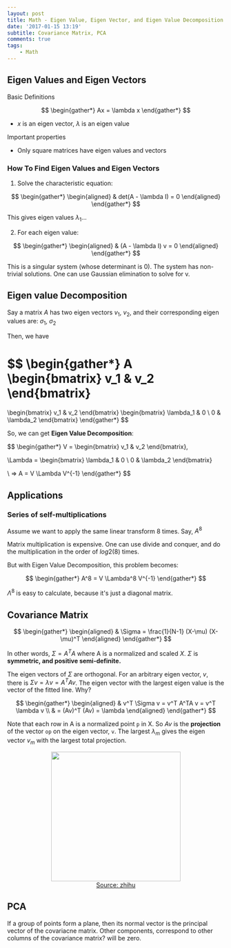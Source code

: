 ```yaml
---
layout: post
title: Math - Eigen Value, Eigen Vector, and Eigen Value Decomposition
date: '2017-01-15 13:19'
subtitle: Covariance Matrix, PCA
comments: true
tags:
    - Math
---
```


## Eigen Values and Eigen Vectors

Basic Definitions

$$
\begin{gather*}
Ax = \lambda x
\end{gather*}
$$

- $x$ is an eigen vector, $\lambda$ is an eigen value

Important properties

- Only square matrices have eigen values and vectors

### How To Find Eigen Values and Eigen Vectors


1. Solve the characteristic equation:

$$
\begin{gather*}
\begin{aligned}
& det(A - \lambda I) = 0
\end{aligned}
\end{gather*}
$$

This gives eigen values $\lambda_1...$

2. For each eigen value:

$$
\begin{gather*}
\begin{aligned}
& (A - \lambda I) v = 0
\end{aligned}
\end{gather*}
$$

This is a singular system (whose determinant is 0). The system has non-trivial solutions. One can use Gaussian elimination to solve for v. 


## Eigen value Decomposition

Say a matrix $A$ has two eigen vectors $v_1$, $v_2$, and their corresponding eigen values are: $\sigma_1$, $\sigma_2$

Then, we have

$$
\begin{gather*}
A \begin{bmatrix}
v_1 & v_2
\end{bmatrix}
= 
\begin{bmatrix}
v_1 & v_2
\end{bmatrix}
\begin{bmatrix}
\lambda_1 & 0 \\
0 & \lambda_2
\end{bmatrix}
\end{gather*}
$$

So, we can get **Eigen Value Decomposition**:

$$
\begin{gather*}
V = \begin{bmatrix}
v_1 & v_2
\end{bmatrix},

\Lambda = \begin{bmatrix}
\lambda_1 & 0 \\
0 & \lambda_2
\end{bmatrix}

\\ =>
A = V \Lambda V^{-1}
\end{gather*}
$$

## Applications

### Series of self-multiplications

Assume we want to apply the same linear transform 8 times. Say, $A^8$

Matrix multiplication is expensive. One can use divide and conquer, and do the multiplication in the order of $log2(8)$ times.

But with Eigen Value Decomposition, this problem becomes: 

$$
\begin{gather*}
A^8 = V \Lambda^8 V^{-1}
\end{gather*}
$$

$\Lambda^8$ is easy to calculate, because it's just a diagonal matrix.

## Covariance Matrix

$$
\begin{gather*}
\begin{aligned}
& \Sigma = \frac{1}{N-1} (X-\mu) (X-\mu)^T
\end{aligned}
\end{gather*}
$$

In other words, $\Sigma = A^TA$ where A is a normalized and scaled $X$. $\Sigma$ is **symmetric, and positive semi-definite.**

The eigen vectors of $\Sigma$ are orthogonal. For an arbitrary eigen vector, $v$, there is $\Sigma v = \lambda v = A^TA v$. The eigen vector with the largest eigen value is the vector of the fitted line. Why?

$$
\begin{gather*}
\begin{aligned}
& v^T \Sigma v = v^T A^TA v = v^T \lambda v
\\ &
= (Av)^T (Av) = \lambda
\end{aligned}
\end{gather*}
$$

Note that each row in A is a normalized point `p` in X. So $Av$ is the **projection** of the vector `op` on the eigen vector, `v`. The largest $\lambda_m$ gives the eigen vector $v_m$ with the largest total projection. 


<div style="text-align: center;">
    <p align="center">
       <figure>
            <img src="https://github-production-user-asset-6210df.s3.amazonaws.com/39393023/429242062-f772fbf2-2d0a-48e4-b8df-9d0da1899354.jpg?X-Amz-Algorithm=AWS4-HMAC-SHA256&X-Amz-Credential=AKIAVCODYLSA53PQK4ZA%2F20250401%2Fus-east-1%2Fs3%2Faws4_request&X-Amz-Date=20250401T224022Z&X-Amz-Expires=300&X-Amz-Signature=0f1d7c526fb64167c27584e34c487a67dac14b8b52a4d67c5d612b340d07f3cb&X-Amz-SignedHeaders=host" height="300" alt=""/>
            <figcaption><a href="https://zhuanlan.zhihu.com/p/435001757">Source: zhihu</a></figcaption>
       </figure>
    </p>
</div>

## PCA

If a group of points form a plane, then its normal vector is the principal vector of the covariacne matrix. Other components, correspond to other columns of the covariance matrix? will be zero.
